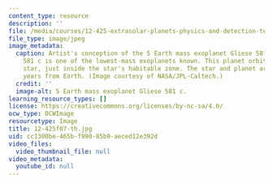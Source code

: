 ```yaml
---
content_type: resource
description: ''
file: /media/courses/12-425-extrasolar-planets-physics-and-detection-techniques-fall-2007/cc1300be465bf99085b9aeced12e392d_12-425f07-th.jpg
file_type: image/jpeg
image_metadata:
  caption: Artist's conception of the 5 Earth mass exoplanet Gliese 581 c. Gliese
    581 c is one of the lowest-mass exoplanets known. This planet orbits a red dwarf
    star, just inside the star's habitable zone. The star and planet are 20.5 light
    years from Earth. (Image courtesy of NASA/JPL-Caltech.)
  credit: ''
  image-alt: 5 Earth mass exoplanet Gliese 581 c.
learning_resource_types: []
license: https://creativecommons.org/licenses/by-nc-sa/4.0/
ocw_type: OCWImage
resourcetype: Image
title: 12-425f07-th.jpg
uid: cc1300be-465b-f990-85b9-aeced12e392d
video_files:
  video_thumbnail_file: null
video_metadata:
  youtube_id: null
---
```

